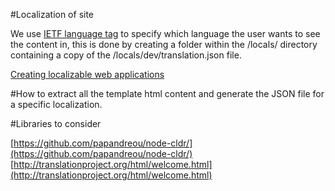 #Localization of site

We use [IETF language tag](http://en.wikipedia.org/wiki/IETF_language_tag) to specify which language the user wants to see the content in, this is done by creating a folder within the /locals/ directory containing a copy of the /locals/dev/translation.json file.


[Creating localizable web applications](https://developer.mozilla.org/en-US/docs/Web_Localizability/Creating_localizable_web_applications)

#How to extract all the template html content and generate the JSON file for a specific localization.

#Libraries to consider

[https://github.com/papandreou/node-cldr/](https://github.com/papandreou/node-cldr/)
[http://translationproject.org/html/welcome.html](http://translationproject.org/html/welcome.html)


